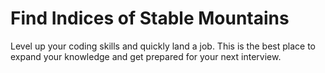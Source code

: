 # Find Indices of Stable Mountains

Level up your coding skills and quickly land a job. This is the best place to expand your knowledge and get prepared for your next interview.